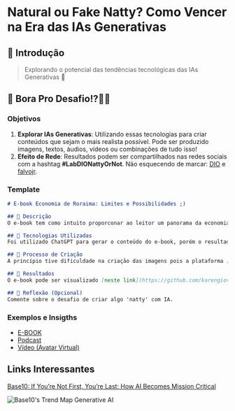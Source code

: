 # Natural ou Fake Natty? Como Vencer na Era das IAs Generativas

## 🚀 Introdução

>  Explorando o potencial das tendências tecnológicas das IAs Generativas 👀


## 🎯 Bora Pro Desafio!?💪🤓

### Objetivos

1. **Explorar IAs Generativas**: Utilizando essas tecnologias para criar conteúdos que sejam o mais realista possível. Pode ser produzido imagens, textos, áudios, vídeos ou combinações de tudo isso!
2. **Efeito de Rede**: Resultados podem ser compartilhados nas redes sociais com a hashtag **#LabDIONattyOrNot**. Não esquecendo de marcar: [DIO](https://www.linkedin.com/school/dio-makethechange) e [falvojr](https://www.linkedin.com/in/falvojr).

### Template

```markdown
# E-book Economia de Roraima: Limites e Possibilidades ;)

## 📒 Descrição
O e-book tem como intuito proporconar ao leitor um panorama da economia roraimense.

## 🤖 Tecnologias Utilizadas
Foi utilizado ChatGPT para gerar o conteúdo do e-book, porém o resultado não foi satisfatório. Houve várias redundâncias, orações prolongadas sem objetividade e sem detalhes tais como pesquisas reais e estatísticas.  

## 🧐 Processo de Criação
A princípio tive dificuldade na criação das imagens pois a plataforma [Leonardo](https://leonardo.ai/) gera imagens baseadas em ilustrações e não em fotografias da vida real, logo, quando o prompt cita o Monumento Garimpeiros (presente na praça do centro Cívico em Roraima) é gerado uma imagem de um homem diferente do que encontramos no monumento solicitado. Esse resultado, mesmo divergente do esperado, foi escolhido como capa do e-book apenas para fins educacionais.

## 🚀 Resultados
O e-book pode ser visualizado [neste link](https://github.com/karengiovanna/Projeto-AI/blob/main/Economia%20Roraimense.pdf). 

## 💭 Reflexão (Opcional)
Comente sobre o desafio de criar algo 'natty' com IA.
```

### Exemplos e Insigths

- [E-BOOK](/exemplos/E-BOOK.md)
- [Podcast](/exemplos/PODCAST.md)
- [Vídeo (Avatar Virtual)](/exemplos/VIDEO.md)

## Links Interessantes

[Base10: If You’re Not First, You’re Last: How AI Becomes Mission Critical](https://base10.vc/post/generative-ai-mission-critical/)

![Base10's Trend Map Generative AI](https://github.com/digitalinnovationone/lab-natty-or-not/assets/730492/f4df26e8-f8f7-4419-8252-c69d73ea930c)
